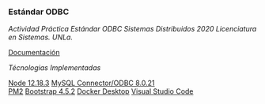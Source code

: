### Estándar ODBC

*Actividad Práctica Estándar ODBC Sistemas Distribuidos 2020 Licenciatura en Sistemas. UNLa.*

[Documentación](
https://github.com/maximilianoPizarro/estandar-odbc/blob/master/TP2%20ODBC.pdf)

*Técnologias Implementadas*

[Node 12.18.3](https://nodejs.org/en/download/) 
[MySQL Connector/ODBC 8.0.21](https://dev.mysql.com/downloads/connector/odbc/)     
[PM2](https://pm2.keymetrics.io/) 
[Bootstrap 4.5.2](https://dev.mysql.com/downloads/shell/)
[Docker Desktop](https://www.docker.com/products/docker-desktop)
[Visual Studio Code](https://code.visualstudio.com/download)




